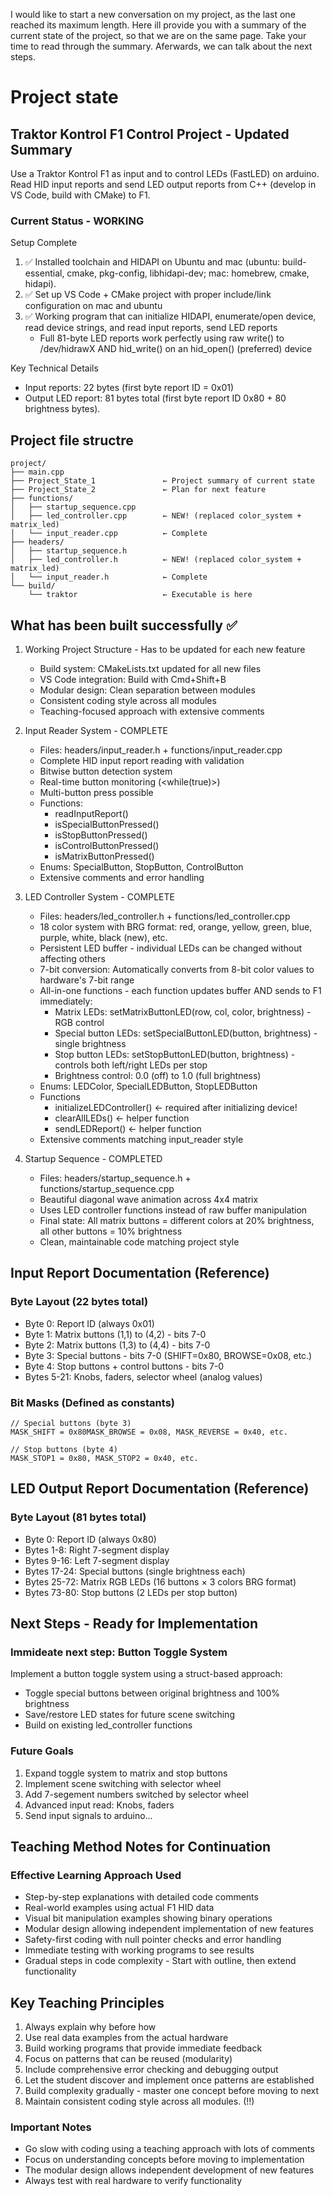 I would like to start a new conversation on my project, as the last one reached its maximum length. Here ill provide you with a summary of the current state of the project, so that we are on the same page. Take your time to read through the summary. Aferwards, we can talk about the next steps.

# Project state

## Traktor Kontrol F1 Control Project - Updated Summary

Use a Traktor Kontrol F1 as input and to control LEDs (FastLED) on arduino. Read HID input reports and send LED output reports from C++ (develop in VS Code, build with CMake) to F1.

### Current Status - WORKING

Setup Complete

1. ✅ Installed toolchain and HIDAPI on Ubuntu and mac (ubuntu: build-essential, cmake, pkg-config, libhidapi-dev; mac: homebrew, cmake, hidapi).
2. ✅ Set up VS Code + CMake project with proper include/link configuration on mac and ubuntu
3. ✅ Working program that can initialize HIDAPI, enumerate/open device, read device strings, and read input reports, send LED reports
    * Full 81-byte LED reports work perfectly using raw write() to /dev/hidrawX AND hid_write() on an hid_open() (preferred) device

Key Technical Details

* Input reports: 22 bytes (first byte report ID = 0x01)
* Output LED report: 81 bytes total (first byte report ID 0x80 + 80 brightness bytes).

## Project file structre

```{}
project/
├── main.cpp
├── Project_State_1               ← Project summary of current state
├── Project_State_2               ← Plan for next feature
├── functions/
│   ├── startup_sequence.cpp
│   ├── led_controller.cpp        ← NEW! (replaced color_system + matrix_led)
│   └── input_reader.cpp          ← Complete
├── headers/
│   ├── startup_sequence.h
│   ├── led_controller.h          ← NEW! (replaced color_system + matrix_led)  
│   └── input_reader.h            ← Complete
└── build/
    └── traktor                   ← Executable is here
```

## What has been built successfully ✅

1. Working Project Structure - Has to be updated for each new feature

    * Build system: CMakeLists.txt updated for all new files
    * VS Code integration: Build with Cmd+Shift+B
    * Modular design: Clean separation between modules
    * Consistent coding style across all modules
    * Teaching-focused approach with extensive comments

2. Input Reader System - COMPLETE

    * Files: headers/input_reader.h + functions/input_reader.cpp
    * Complete HID input report reading with validation
    * Bitwise button detection system
    * Real-time button monitoring (<while(true)>)
    * Multi-button press possible
    * Functions:
        * readInputReport()
        * isSpecialButtonPressed()
        * isStopButtonPressed()
        * isControlButtonPressed()
        * isMatrixButtonPressed()
    * Enums: SpecialButton, StopButton, ControlButton
    * Extensive comments and error handling

3. LED Controller System - COMPLETE

    * Files: headers/led_controller.h + functions/led_controller.cpp
    * 18 color system with BRG format: red, orange, yellow, green, blue, purple, white, black (new), etc.
    * Persistent LED buffer - individual LEDs can be changed without affecting others
    * 7-bit conversion: Automatically converts from 8-bit color values to hardware's 7-bit range
    * All-in-one functions - each function updates buffer AND sends to F1 immediately:
        * Matrix LEDs: setMatrixButtonLED(row, col, color, brightness) - RGB control
        * Special button LEDs: setSpecialButtonLED(button, brightness) - single brightness
        * Stop button LEDs: setStopButtonLED(button, brightness) - controls both left/right LEDs per stop
        * Brightness control: 0.0 (off) to 1.0 (full brightness)
    * Enums: LEDColor, SpecialLEDButton, StopLEDButton
    * Functions
        * initializeLEDController() ← required after initializing device!
        * clearAllLEDs() ← helper function
        * sendLEDReport() ← helper function
    * Extensive comments matching input_reader style

4. Startup Sequence - COMPLETED

    * Files: headers/startup_sequence.h + functions/startup_sequence.cpp
    * Beautiful diagonal wave animation across 4x4 matrix
    * Uses LED controller functions instead of raw buffer manipulation
    * Final state: All matrix buttons = different colors at 20% brightness, all other buttons = 10% brightness
    * Clean, maintainable code matching project style

## Input Report Documentation (Reference)

### Byte Layout (22 bytes total)

* Byte 0: Report ID (always 0x01)
* Byte 1: Matrix buttons (1,1) to (4,2) - bits 7-0
* Byte 2: Matrix buttons (1,3) to (4,4) - bits 7-0
* Byte 3: Special buttons - bits 7-0 (SHIFT=0x80, BROWSE=0x08, etc.)
* Byte 4: Stop buttons + control buttons - bits 7-0
* Bytes 5-21: Knobs, faders, selector wheel (analog values)

### Bit Masks (Defined as constants)

```{}
// Special buttons (byte 3)
MASK_SHIFT = 0x80MASK_BROWSE = 0x08, MASK_REVERSE = 0x40, etc.

// Stop buttons (byte 4) 
MASK_STOP1 = 0x80, MASK_STOP2 = 0x40, etc.
```

## LED Output Report Documentation (Reference)

### Byte Layout (81 bytes total)

* Byte 0: Report ID (always 0x80)
* Bytes 1-8: Right 7-segment display
* Bytes 9-16: Left 7-segment display
* Bytes 17-24: Special buttons (single brightness each)
* Bytes 25-72: Matrix RGB LEDs (16 buttons × 3 colors BRG format)
* Bytes 73-80: Stop buttons (2 LEDs per stop button)

## Next Steps - Ready for Implementation

### Immideate next step: Button Toggle System

Implement a button toggle system using a struct-based approach:

* Toggle special buttons between original brightness and 100% brightness
* Save/restore LED states for future scene switching
* Build on existing led_controller functions

### Future Goals

1. Expand toggle system to matrix and stop buttons
2. Implement scene switching with selector wheel
3. Add 7-segement numbers switched by selector wheel
4. Advanced input read: Knobs, faders
5. Send input signals to arduino...

## Teaching Method Notes for Continuation

### Effective Learning Approach Used

* Step-by-step explanations with detailed code comments
* Real-world examples using actual F1 HID data
* Visual bit manipulation examples showing binary operations
* Modular design allowing independent implementation of new features
* Safety-first coding with null pointer checks and error handling
* Immediate testing with working programs to see results
* Gradual steps in code complexity - Start with outline, then extend functionality

## Key Teaching Principles

1. Always explain why before how
2. Use real data examples from the actual hardware
3. Build working programs that provide immediate feedback
4. Focus on patterns that can be reused (modularity)
5. Include comprehensive error checking and debugging output
6. Let the student discover and implement once patterns are established
7. Build complexity gradually - master one concept before moving to next
8. Maintain consistent coding style across all modules. (!!)

### Important Notes

* Go slow with coding using a teaching approach with lots of comments
* Focus on understanding concepts before moving to implementation
* The modular design allows independent development of new features
* Always test with real hardware to verify functionality
